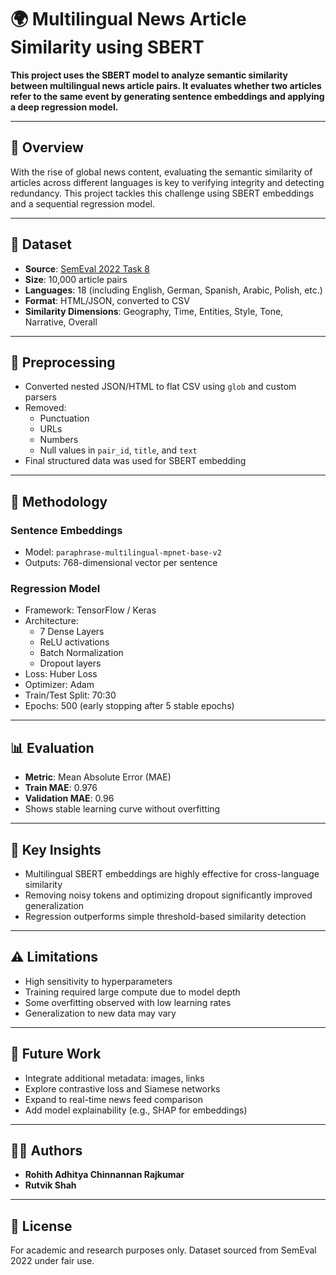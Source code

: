 # 🌍 Multilingual News Article Similarity using SBERT

**This project uses the SBERT model to analyze semantic similarity between multilingual news article pairs. It evaluates whether two articles refer to the same event by generating sentence embeddings and applying a deep regression model.**

---

## 📄 Overview

With the rise of global news content, evaluating the semantic similarity of articles across different languages is key to verifying integrity and detecting redundancy. This project tackles this challenge using SBERT embeddings and a sequential regression model.

---

## 🧾 Dataset

- **Source**: [SemEval 2022 Task 8](https://semeval.github.io/SemEval2022/tasks/)
- **Size**: 10,000 article pairs
- **Languages**: 18 (including English, German, Spanish, Arabic, Polish, etc.)
- **Format**: HTML/JSON, converted to CSV
- **Similarity Dimensions**: Geography, Time, Entities, Style, Tone, Narrative, Overall

---

## 🧹 Preprocessing

- Converted nested JSON/HTML to flat CSV using `glob` and custom parsers
- Removed:
  - Punctuation
  - URLs
  - Numbers
  - Null values in `pair_id`, `title`, and `text`
- Final structured data was used for SBERT embedding

---

## 🤖 Methodology

### Sentence Embeddings
- Model: `paraphrase-multilingual-mpnet-base-v2`
- Outputs: 768-dimensional vector per sentence

### Regression Model
- Framework: TensorFlow / Keras
- Architecture:
  - 7 Dense Layers
  - ReLU activations
  - Batch Normalization
  - Dropout layers
- Loss: Huber Loss
- Optimizer: Adam
- Train/Test Split: 70:30
- Epochs: 500 (early stopping after 5 stable epochs)

---

## 📊 Evaluation

- **Metric**: Mean Absolute Error (MAE)
- **Train MAE**: 0.976  
- **Validation MAE**: 0.96  
- Shows stable learning curve without overfitting

---

## 🧠 Key Insights

- Multilingual SBERT embeddings are highly effective for cross-language similarity
- Removing noisy tokens and optimizing dropout significantly improved generalization
- Regression outperforms simple threshold-based similarity detection

---

## ⚠️ Limitations

- High sensitivity to hyperparameters
- Training required large compute due to model depth
- Some overfitting observed with low learning rates
- Generalization to new data may vary

---

## 🚀 Future Work

- Integrate additional metadata: images, links
- Explore contrastive loss and Siamese networks
- Expand to real-time news feed comparison
- Add model explainability (e.g., SHAP for embeddings)

---

## 👨‍💻 Authors

- **Rohith Adhitya Chinnannan Rajkumar**
- **Rutvik Shah**

---

## 📜 License

For academic and research purposes only. Dataset sourced from SemEval 2022 under fair use.
